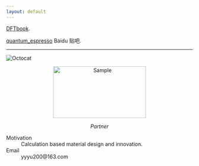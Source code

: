 ```yaml
---
layout: default
---
```


[DFTbook](./DFTbook/).

[quantum_espresso](http://tieba.baidu.com/f?kw=quantum_espresso) Baidu 贴吧.

* * *

![Octocat](https://assets-cdn.github.com/images/icons/emoji/octocat.png)


<p align="center">
    <img src="https://tb2.bdstatic.com/tb/static-common/img/search_logo_big_v1_8d039f9.png" alt="Sample"  width="250" height="140">
    <p align="center">
        <em>Partner</em>
    </p>
</p>

<dl>
<dt>Motivation</dt>
<dd>Calculation based material design and innovation.</dd>
<dt>Email</dt>
<dd>yyyu200@163.com</dd>
</dl>

